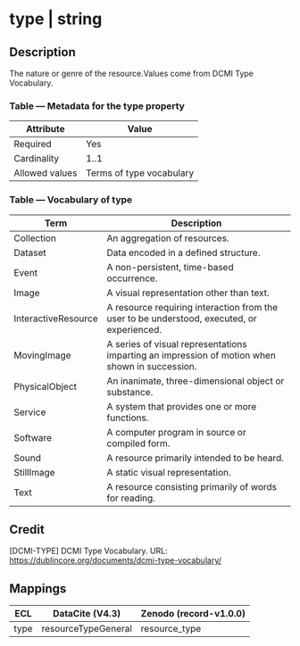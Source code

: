 # type | string

## Description

The nature or genre of the resource.Values come from DCMI Type Vocabulary.

### Table — Metadata for the type property

| Attribute | Value |
| --------- | ----- |
| Required | Yes |
| Cardinality | 1..1 |
| Allowed values | Terms of type vocabulary |

### Table — Vocabulary of type

| Term | Description |
| --------- | ----- |
| Collection | An aggregation of resources. |
| Dataset | Data encoded in a defined structure. |
| Event | A non-persistent, time-based occurrence. |
| Image | A visual representation other than text. |
| InteractiveResource | A resource requiring interaction from the user to be understood, executed, or experienced. |
| MovingImage | A series of visual representations imparting an impression of motion when shown in succession. |
| PhysicalObject | An inanimate, three-dimensional object or substance. |
| Service | A system that provides one or more functions. |
| Software | A computer program in source or compiled form. |
| Sound | A resource primarily intended to be heard. |
| StillImage | A static visual representation. |
| Text | A resource consisting primarily of words for reading. |

## Credit

[DCMI-TYPE] DCMI Type Vocabulary. URL: https://dublincore.org/documents/dcmi-type-vocabulary/

## Mappings

| ECL | DataCite (V4.3) | Zenodo (record-v1.0.0) |
| --------- | ----- | ----- |
| type | resourceTypeGeneral | resource_type |